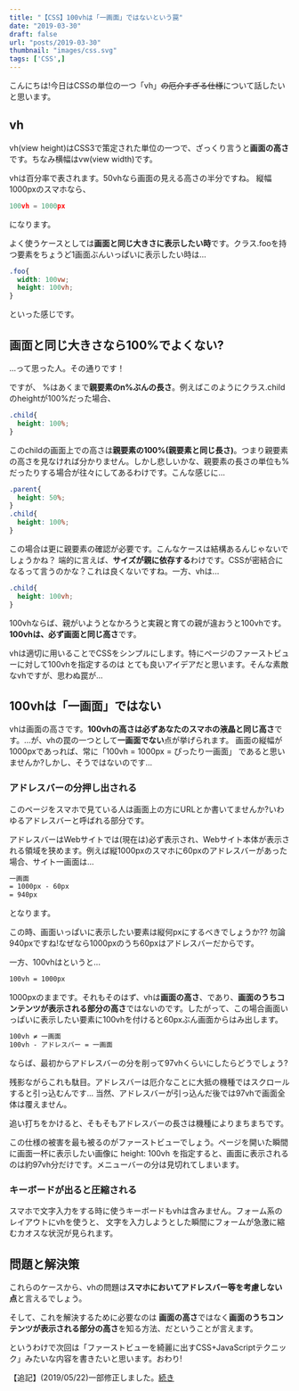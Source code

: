 ```yaml
---
title: "【CSS】100vhは「一画面」ではないという罠"
date: "2019-03-30"
draft: false
url: "posts/2019-03-30"
thumbnail: "images/css.svg"
tags: ['CSS',]
---
```


こんにちは!今日はCSSの単位の一つ「vh」~~の厄介すぎる仕様~~について話したいと思います。

## vh

vh(view height)はCSS3で策定された単位の一つで、ざっくり言うと**画面の高さ**です。ちなみ横幅はvw(view width)です。

vhは百分率で表されます。50vhなら画面の見える高さの半分ですね。
縦幅1000pxのスマホなら、
```javascript
100vh = 1000px
```
になります。


よく使うケースとしては**画面と同じ大きさに表示したい時**です。クラス.fooを持つ要素をちょうど1画面ぶんいっぱいに表示したい時は...

```css
.foo{
  width: 100vw;
  height: 100vh;
}
```

といった感じです。

## 画面と同じ大きさなら100%でよくない?

...って思った人。その通りです！

ですが、 %はあくまで**親要素のn%ぶんの長さ**。例えばこのようにクラス.childのheightが100%だった場合、

```css
.child{
  height: 100%;
}
```

このchildの画面上での高さは**親要素の100%(親要素と同じ長さ)**。つまり親要素の高さを見なければ分かりません。しかし悲しいかな、親要素の長さの単位も%だったりする場合が往々にしてあるわけです。こんな感じに...

```css
.parent{
  height: 50%;
}
.child{
  height: 100%;
}
```

この場合は更に親要素の確認が必要です。こんなケースは結構あるんじゃないでしょうかね？
端的に言えば、**サイズが親に依存する**わけです。CSSが密結合になるって言うのかな？これは良くないですね。一方、vhは...
```css
.child{
  height: 100vh;
}
```
100vhならば、親がいようとなかろうと実親と育ての親が違おうと100vhです。**100vhは、必ず画面と同じ高さ**です。

vhは適切に用いることでCSSをシンプルにします。特にページのファーストビューに対して100vhを指定するのは
とても良いアイデアだと思います。そんな素敵なvhですが、思わぬ罠が...

## 100vhは「一画面」ではない

vhは画面の高さです。**100vhの高さは必ずあなたのスマホの液晶と同じ高さ**です。...が、vhの罠の一つとして**一画面でない**点が挙げられます。
画面の縦幅が1000pxであっれば、常に「100vh = 1000px = ぴったり一画面」 であると思いませんか?しかし、そうではないのです...

### アドレスバーの分押し出される

このページをスマホで見ている人は画面上の方にURLとか書いてませんか?いわゆるアドレスバーと呼ばれる部分です。

アドレスバーはWebサイトでは(現在は)必ず表示され、Webサイト本体が表示される領域を狭めます。例えば縦1000pxのスマホに60pxのアドレスバーがあった場合、サイト一画面は...

```css
一画面
= 1000px - 60px
= 940px
```

となります。

この時、画面いっぱいに表示したい要素は縦何pxにするべきでしょうか??
勿論940pxですね!なぜなら1000pxのうち60pxはアドレスバーだからです。

一方、100vhはというと...
```css
100vh = 1000px
```

1000pxのままです。それもそのはず、vhは**画面の高さ**、であり、**画面のうちコンテンツが表示される部分の高さ**ではないのです。したがって、この場合画面いっぱいに表示したい要素に100vhを付けると60pxぶん画面からはみ出します。

```css
100vh ≠ 一画面
100vh - アドレスバー = 一画面
```

ならば、最初からアドレスバーの分を削って97vhくらいにしたらどうでしょう?

残影ながらこれも駄目。アドレスバーは厄介なことに大抵の機種ではスクロールすると引っ込むんです...
当然、アドレスバーが引っ込んだ後では97vhで画面全体は覆えません。

追い打ちをかけると、そもそもアドレスバーの長さは機種によりまちまちです。

この仕様の被害を最も被るのがファーストビューでしょう。ページを開いた瞬間に画面一杯に表示したい画像に
height: 100vh を指定すると、画面に表示されるのは約97vh分だけです。メニューバーの分は見切れてしまいます。

### キーボードが出ると圧縮される

スマホで文字入力をする時に使うキーボードもvhは含みません。フォーム系のレイアウトにvhを使うと、
文字を入力しようとした瞬間にフォームが急激に縮むカオスな状況が見られます。

## 問題と解決策

これらのケースから、vhの問題は**スマホにおいてアドレスバー等を考慮しない点**と言えるでしょう。

そして、これを解決するために必要なのは
**画面の高さ**ではなく**画面のうちコンテンツが表示される部分の高さ**を知る方法、だということが言えます。

というわけで次回は「ファーストビューを綺麗に出すCSS+JavaScriptテクニック」みたいな内容を書きたいと思います。おわり!

【追記】(2019/05/22)一部修正しました。[続き](../2019-04-03)